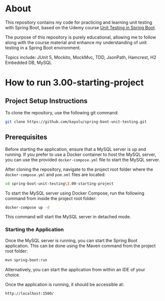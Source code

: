 # About
This repository contains my code for practicing and learning unit testing with Spring Boot, based on the Udemy course [Unit Testing in Spring Boot](https://www.udemy.com/course/spring-boot-unit-testing). 

The purpose of this repository is purely educational, allowing me to follow along with the course material and enhance my understanding of unit testing in a Spring Boot environment.

Topics include: JUnit 5, Mockito, MockMvc, TDD, JsonPath, Hamcrest, H2 Embedded DB, MySQL

# How to run 3.00-starting-project
## Project Setup Instructions
To clone the repository, use the following git command:

```bash
git clone https://github.com/kayulu/spring-boot-unit-testing.git
```

## Prerequisites

Before starting the application, ensure that a MySQL server is up and running. If you prefer to use a Docker container to host the MySQL server, you can use the provided `docker-compose.yml` file to start the MySQL server.

After cloning the repository, navigate to the project root folder where the `docker-compose.yml` and `pom.xml` files are located:

```bash
cd spring-boot-unit-testing\3.00-starting-project
```

To start the MySQL server using Docker Compose, run the following command from inside the project root folder:

```bash
docker-compose up -d
```

This command will start the MySQL server in detached mode.

### Starting the Application

Once the MySQL server is running, you can start the Spring Boot application. This can be done using the Maven command from the project root folder:

```bash
mvn spring-boot:run
```

Alternatively, you can start the application from within an IDE of your choice.

Once the application is running, it should be accessible at:

```
http://localhost:1500/
```
